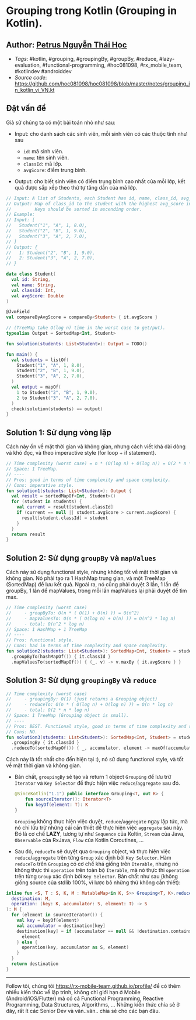 # Grouping trong Kotlin (Grouping in Kotlin).
## Author: [Petrus Nguyễn Thái Học](https://github.com/hoc081098)

- _Tags_: #kotlin, #grouping, #groupingBy, #groupBy, #reduce, #lazy-evaluation, #functional-programming, #hoc081098, #rx_mobile_team,
#kotlindev #androiddev
- _Source code_: https://github.com/hoc081098/hoc081098/blob/master/notes/grouping_in_kotlin_vi_VN.kt

## Đặt vấn đề

Giả sử chúng ta có một bài toán nhỏ như sau:

- Input: cho danh sách các sinh viên, mỗi sinh viên có các thuộc tính như sau
  - `id`: mã sinh viên.
  - `name`: tên sinh viên.
  - `classId`: mã lớp.
  - `avgScore`: điểm trung bình.

- Output: cho biết sinh viên có điểm trung bình cao nhất của mỗi lớp, kết quả được sắp xếp theo thứ tự tăng dần của mã lớp.

```kotlin
// Input: A list of Students, each Student has id, name, class_id, avg_score.
// Output: Map of class_id to the student with the highest avg_score in that class.
//         Keys should be sorted in ascending order.
// Example:
// Input: [
//   Student("1", "A", 1, 8.0),
//   Student("2", "B", 1, 9.0),
//   Student("3", "A", 2, 7.0),
// ]
// Output: {
//   1: Student("2", "B", 1, 9.0),
//   2: Student("3", "A", 2, 7.0),
// }

data class Student(
  val id: String,
  val name: String,
  val classId: Int,
  val avgScore: Double
)

@JvmField
val compareByAvgScore = compareBy<Student> { it.avgScore }

// (TreeMap take O(log n) time in the worst case to get/put).
typealias Output = SortedMap<Int, Student>

fun solution(students: List<Student>): Output = TODO()

fun main() {
  val students = listOf(
    Student("1", "A", 1, 8.0),
    Student("2", "B", 1, 9.0),
    Student("3", "A", 2, 7.0),
  )
  val output = mapOf(
    1 to Student("2", "B", 1, 9.0),
    2 to Student("3", "A", 2, 7.0),
  )
  check(solution(students) == output)
}
```

## Solution 1: Sử dụng vòng lặp

Cách này ổn về mặt thời gian và không gian, nhưng cách viết khá dài dòng và khó đọc, và theo imperactive style
  (for loop + if statement).

```kotlin
// Time complexity (worst case) = n * (O(log n) + O(log n)) = O(2 * n * log n).
// Space: 1 TreeMap.
// ----
// Pros: good in terms of time complexity and space complexity.
// Cons: imperative style.
fun solution1(students: List<Student>): Output {
  val result = sortedMapOf<Int, Student>()
  for (student in students) {
    val current = result[student.classId]
    if (current == null || student.avgScore > current.avgScore) {
      result[student.classId] = student
    }
  }
  return result
}
```

## Solution 2: Sử dụng `groupBy` và `mapValues`

Cách này sử dụng functional style, nhưng không tốt về mặt thời gian và không gian.
Nó phải tạo ra 1 HashMap trung gian, và một TreeMap (SortedMap) để lưu kết quả.
Ngoài ra, nó cũng phải duyệt 3 lần, 1 lần để groupBy, 1 lần để mapValues, trong mỗi lần mapValues lại phải duyệt để tìm max.

```kotlin
// Time complexity (worst case)
//     - groupByTo: O(n * ( O(1) + O(n) )) = O(n^2)
//     - mapValuesTo: O(n * ( O(log n) + O(n) )) = O(n^2 * log n)
//     - total: O(n^2 * log n)
// Space: 1 HashMap + 1 TreeMap
// ----
// Pros: functional style.
// Cons: bad in terms of time complexity and space complexity.
fun solution2(students: List<Student>): SortedMap<Int, Student> = students
  .groupByTo(hashMapOf()) { it.classId }
  .mapValuesTo(sortedMapOf()) { (_, v) -> v.maxBy { it.avgScore } }
```

## Solution 3: Sử dụng `groupingBy` và `reduce`

```kotlin
// Time complexity (worst case)
//     - groupingBy: O(1) (just returns a Grouping object)
//     - reduceTo: O(n * ( O(log n) + O(log n) )) = O(n * log n)
//     - total: O(2 * n * log n)
// Space: 1 TreeMap (Grouping object is small).
// ----
// Pros: BEST. Functional style, good in terms of time complexity and space complexity.
// Cons: NO.
fun solution3(students: List<Student>): SortedMap<Int, Student> = students
  .groupingBy { it.classId }
  .reduceTo(sortedMapOf()) { _, accumulator, element -> maxOf(accumulator, element, compareByAvgScore) }
```

Cách này là tốt nhất cho đến hiện tại :), nó sử dụng functional style, và tốt về mặt thời gian và không gian.

- Bản chất, `groupingBy` sẽ tạo và return 1 object `Grouping` để lưu trữ `Iterator` và `Key Selector` để thực hiện việc `reduce`/`aggregate` sau đó.
    ```kotlin
    @SinceKotlin("1.1") public interface Grouping<T, out K> {
        fun sourceIterator(): Iterator<T>
        fun keyOf(element: T): K
    }
    ```
    `Grouping` không thực hiện việc duyệt, `reduce`/`aggregate` ngay lập tức, mà nó chỉ lữu trữ những cái cần thiết để thực hiện việc `aggregate` sau này.
    Đó là cơ chế **LAZY**, tương tự như `Sequence` của Koltin, `Stream` của Java, `Observable` của RxJava, `Flow` của Kotlin Coroutines, ...

- Sau đó, `reduceTo` sẽ duyệt qua `Grouping` object, và thực hiện việc `reduce`/`aggregate` trên từng `Group` xác định bởi `Key Selector`.
Hàm `reduceTo` trên `Grouping` có cơ chế khá giống trên `Iterable`, nhưng nó không thực thi `operation` trên toàn bộ `Iterable`,
mà nó thực thi `operation` trên từng `Group` xác định bởi `Key Selector`.
Bản chất như sau (không giống source của stdlib 100%, vì lược bỏ những thứ không cần thiết):

```kotlin
inline fun <S, T : S, K, M : MutableMap<in K, S>> Grouping<T, K>.reduceTo(
  destination: M,
  operation: (key: K, accumulator: S, element: T) -> S
): M {
  for (element in sourceIterator()) {
    val key = keyOf(element)
    val accumulator = destination[key]
    destination[key] = if (accumulator == null && !destination.containsKey(key)) {
      element
    } else {
      operation(key, accumulator as S, element)
    }
  }
  return destination
}
```

------------------------------------------

Follow tôi, chúng tôi https://rx-mobile-team.github.io/profile/ để có thêm nhiều kiến thức về lập trình, không chỉ giới hạn
ở Mobile (Android/iOS/Flutter) mà có cả Functional Programming, Reactive Programming, Data Structures, Algorithms, ...
Những kiến thức chia sẻ ở đây, rất ít các Senior Dev và vân..vân.. chia sẻ cho các bạn đâu.
